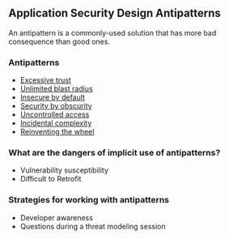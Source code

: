 ## Application Security Design Antipatterns

An antipattern is a commonly-used solution that has more bad consequence than good ones. 

### Antipatterns

* [Excessive trust](antipatterns/excessive_trust/README.md)
* [Unlimited blast radius](antipatterns/unlimited_blast_radius/README.md)
* [Insecure by default](antipatterns/insecure_by_default/README.md)
* [Security by obscurity](antipatterns/security_by_obscurity/README.md)
* [Uncontrolled access](antipatterns/uncontrolled_access/README.md)
* [Incidental complexity](antipatterns/incidental_complexity/README.md)
* [Reinventing the wheel](antipatterns/reinventing_the_wheel/README.md)

### What are the dangers of implicit use of antipatterns?

* Vulnerability susceptibility
* Difficult to Retrofit

### Strategies for working with antipatterns

* Developer awareness
* Questions during a threat modeling session

